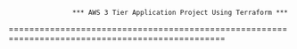 
                    *** AWS 3 Tier Application Project Using Terraform ***

================================================================================================